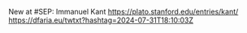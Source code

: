 New at #SEP: Immanuel Kant https://plato.stanford.edu/entries/kant/ https://dfaria.eu/twtxt?hashtag=2024-07-31T18:10:03Z
